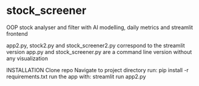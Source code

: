 # stock_screener
OOP stock analyser and filter with AI modelling, daily metrics and streamlit frontend

app2.py, stock2.py and stock_screener2.py correspond to the streamlit version
app.py and stock_screener.py are a command line version without any visualization

INSTALLATION
Clone repo
Navigate to project directory
run: pip install -r requirements.txt
run the app with: streamlit run app2.py

